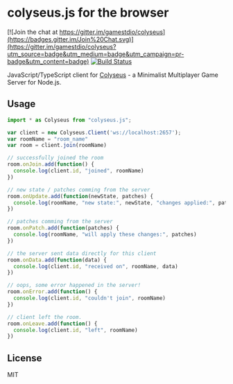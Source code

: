 colyseus.js for the browser
===

[![Join the chat at https://gitter.im/gamestdio/colyseus](https://badges.gitter.im/Join%20Chat.svg)](https://gitter.im/gamestdio/colyseus?utm_source=badge&utm_medium=badge&utm_campaign=pr-badge&utm_content=badge)
[![Build Status](https://secure.travis-ci.org/gamestdio/colyseus.js.png?branch=master)](http://travis-ci.org/gamestdio/colyseus.js)

JavaScript/TypeScript client for
[Colyseus](https://github.com/gamestdio/colyseus) - a Minimalist Multiplayer
Game Server for Node.js.

## Usage

```javascript
import * as Colyseus from "colyseus.js";

var client = new Colyseus.Client('ws://localhost:2657');
var roomName = "room_name"
var room = client.join(roomName)

// successfully joined the room
room.onJoin.add(function() {
  console.log(client.id, "joined", roomName)
})

// new state / patches comming from the server
room.onUpdate.add(function(newState, patches) {
  console.log(roomName, "new state:", newState, "changes applied:", patches)
})

// patches comming from the server
room.onPatch.add(function(patches) {
  console.log(roomName, "will apply these changes:", patches)
})

// the server sent data directly for this client
room.onData.add(function(data) {
  console.log(client.id, "received on", roomName, data)
})

// oops, some error happened in the server!
room.onError.add(function() {
  console.log(client.id, "couldn't join", roomName)
})

// client left the room.
room.onLeave.add(function() {
  console.log(client.id, "left", roomName)
})

```

## License

MIT

